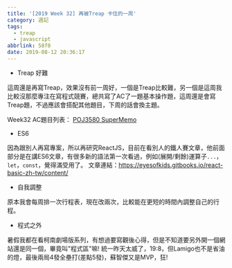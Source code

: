 ```yaml
---
title: '[2019 Week 32] 再被Treap 卡住的一周'
category: 週記
tags:
  - treap
  - javascript
abbrlink: 58f0
date: 2019-08-12 20:36:17
---
```

* Treap 好難

這周還是再寫Treap，效果沒有前一周好，一個是Treap比較難，另一個是這周我比較沒那麼專注在寫程式競賽，總共寫了AC了一題基本操作題，這周還是會寫Treap題，不過應該會搭配其他題目，下周的話會換主題。

Week32 AC題目列表：
[POJ3580 SuperMemo](https://allem40306.github.io/blog/2019/08/09/POJ3580-SuperMemo/)

* ES6

因為跟別人再寫專案，所以再研究ReactJS，目前在看別人的鐵人賽文章，他前面部分是在講ES6文章，有很多新的語法第一次看過，例如(展開/剩餘)運算子`...`，`let`，`const`，覺得滿受用了。
文章連結：https://eyesofkids.gitbooks.io/react-basic-zh-tw/content/

* 自我調整

原本我會每周排一次行程表，現在改兩次，比較能在更短的時間內調整自己的行程。

* 程式之外

暑假我都在看柯南劇場版系列，有想過要寫觀後心得，但是不知道要另外開一個網站還是同一個，畢竟叫"程式區"嘛!
統一昨天太威了，19:8，但Lamigo也不是省油的燈，最後兩局4發全壘打(差點5發)，蘇智傑又是MVP，狂!